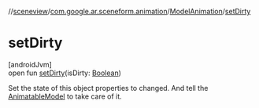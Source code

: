 //[sceneview](../../../index.md)/[com.google.ar.sceneform.animation](../index.md)/[ModelAnimation](index.md)/[setDirty](set-dirty.md)

# setDirty

[androidJvm]\
open fun [setDirty](set-dirty.md)(isDirty: [Boolean](https://kotlinlang.org/api/latest/jvm/stdlib/kotlin/-boolean/index.html))

Set the state of this object properties to changed. And tell the [AnimatableModel](../-animatable-model/index.md) to take care of it.
